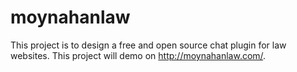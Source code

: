 # moynahanlaw
This project is to design a free and open source chat plugin for law websites. This project will demo on <a href="http://moynahanlaw.com/">http://moynahanlaw.com/</a>.

